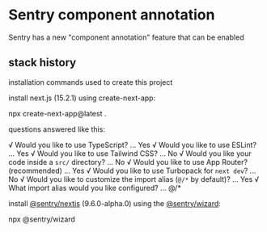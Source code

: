 # Sentry component annotation

Sentry has a new "component annotation" feature that can be enabled 

## stack history

installation commands used to create this project

install next.js (15.2.1) using create-next-app:

npx create-next-app@latest .

questions answered like this:

√ Would you like to use TypeScript? ... Yes
√ Would you like to use ESLint? ... Yes
√ Would you like to use Tailwind CSS? ... No
√ Would you like your code inside a `src/` directory? ... No
√ Would you like to use App Router? (recommended) ... Yes
√ Would you like to use Turbopack for `next dev`? ... No
√ Would you like to customize the import alias (`@/*` by default)? ... Yes
√ What import alias would you like configured? ... @/*

install [@sentry/nextjs](https://www.npmjs.com/package/@sentry/nextjs) (9.6.0-alpha.0) using the [@sentry/wizard](https://www.npmjs.com/package/@sentry/wizard):

npx @sentry/wizard

